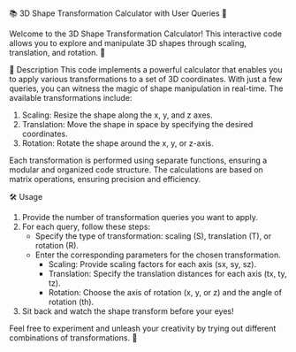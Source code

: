 📚 3D Shape Transformation Calculator with User Queries 🔄

Welcome to the 3D Shape Transformation Calculator! This interactive code allows you to explore and manipulate 3D shapes through scaling, translation, and rotation. 🚀

📝 Description
This code implements a powerful calculator that enables you to apply various transformations to a set of 3D coordinates. With just a few queries, you can witness the magic of shape manipulation in real-time. The available transformations include:

1. Scaling: Resize the shape along the x, y, and z axes.
2. Translation: Move the shape in space by specifying the desired coordinates.
3. Rotation: Rotate the shape around the x, y, or z-axis.

Each transformation is performed using separate functions, ensuring a modular and organized code structure. The calculations are based on matrix operations, ensuring precision and efficiency.

🛠️ Usage
1. Provide the number of transformation queries you want to apply.
2. For each query, follow these steps:
    - Specify the type of transformation: scaling (S), translation (T), or rotation (R).
    - Enter the corresponding parameters for the chosen transformation.
      - Scaling: Provide scaling factors for each axis (sx, sy, sz).
      - Translation: Specify the translation distances for each axis (tx, ty, tz).
      - Rotation: Choose the axis of rotation (x, y, or z) and the angle of rotation (th).
3. Sit back and watch the shape transform before your eyes!

Feel free to experiment and unleash your creativity by trying out different combinations of transformations. 🎨

